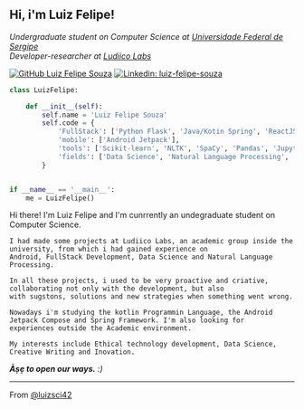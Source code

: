 <h2>
Hi, i'm Luiz Felipe!
<!--
<img src="https://media.giphy.com/media/mGcNjsfWAjY5AEZNw6/giphy.gif" width="50">
-->
</h2>
<!--
<img align='right' src="https://media.giphy.com/media/ieyl9zmCjO4b4t6qoY/giphy.gif" width="230">
-->
<p><em>Undergraduate student on Computer Science at <a href="http://www.ufs.br/">Universidade Federal de Sergipe</a>
<!--
<img src="https://media.giphy.com/media/fYSnHlufseco8Fh93Z/giphy.gif" width="30">
-->
</br>Developer-researcher at <a href="https://github.com/ludii-co">Ludiico Labs</a>
<!--
<img src="https://media.giphy.com/media/WUlplcMpOCEmTGBtBW/giphy.gif" width="30"> 
-->
</em></p>

[![GitHub Luiz Felipe Souza](https://img.shields.io/github/followers/luizsci42?style=social)](https://github.com/luizsci42)
[![Linkedin: luiz-felipe-souza](https://img.shields.io/badge/linkedin-luizsci42-blue)](https://www.linkedin.com/in/luizsci42/)

<!-- 
### <img src="https://media.giphy.com/media/VgCDAzcKvsR6OM0uWg/giphy.gif" width="50"> A little more about me...  

-->
```python
class LuizFelipe:

    def __init__(self):
        self.name = 'Luiz Felipe Souza'
        self.code = {
            'FullStack': ['Python Flask', 'Java/Kotin Spring', 'ReactJS', 'NodeJS'],
            'mobile': ['Android Jetpack'],
            'tools': ['Scikit-learn', 'NLTK', 'SpaCy', 'Pandas', 'Jupyter Notebook','Git & GitHub'],
            'fields': ['Data Science', 'Natural Language Processing', 'FullStack development', 'Android development']
        }


if __name__ == '__main__':
    me = LuizFelipe()


```
<!--
<img src="https://media.giphy.com/media/LnQjpWaON8nhr21vNW/giphy.gif" width="60">
-->

Hi there! I'm Luiz Felipe and I'm cunrrently an undegraduate student on Computer Science. 
    
    I had made some projects at Ludiico Labs, an academic group inside the university, from which i had gained experience on
    Android, FullStack Development, Data Science and Natural Language Processing.
    
    In all these projects, i used to be very proactive and criative, collaborating not only with the development, but also
    with sugstons, solutions and new strategies when something went wrong.
    
    Nowadays i'm studying the kotlin Programmin Language, the Android Jetpack Compose and Spring Framework. I'm also looking for
    experiences outside the Academic environment.
        
    My interests include Ethical technology development, Data Science, Creative Writing and Inovation.
    
    
<em>
    <b>Àṣẹ to open our ways.</b> :)
</em>

---

From [@luizsci42](https://github.com/luizsci42)
